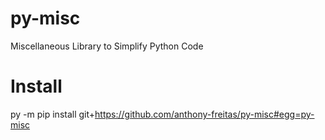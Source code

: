 # py-misc
Miscellaneous Library to Simplify Python Code

# Install
py -m pip install git+https://github.com/anthony-freitas/py-misc#egg=py-misc
